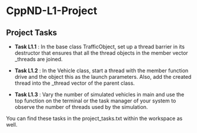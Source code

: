 # CppND-L1-Project

## Project Tasks
- **Task L1.1** : In the base class TrafficObject, set up a thread barrier in its destructor that ensures that all the thread objects in the member vector _threads are joined.

- **Task L1.2** : In the Vehicle class, start a thread with the member function drive and the object this as the launch parameters. Also, add the created thread into the _thread vector of the parent class.

- **Task L1.3** : Vary the number of simulated vehicles in main and use the top function on the terminal or the task manager of your system to observe the number of threads used by the simulation.

You can find these tasks in the project_tasks.txt within the workspace as well.

